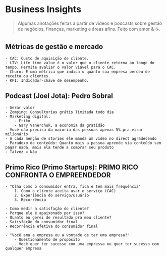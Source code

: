 # Business Insights

> Algumas anotações feitas a partir de vídeos e podcasts sobre gestão de negócios, finanças, marketing e áreas afins. Feito com amor & ☕.

## Métricas de gestão e mercado

    - CAC: Custo de aquisição de cliente.
    - LTV: Life time value é o valor que o cliente retorna ao longo do tempo. Permite avaliar o valor viável para o CAC.
    - Churn: É uma métrica que indica o quanto sua empresa perdeu de receita ou clientes.
    - KPI: Indicador-chave de desempenho.

## Podcast (Joel Jota): Pedro Sobral

    - Gerar valor
    - Zomping: Consultorias grátis limitada todo dia
    - Marketing digital:
        - Eriko
        - Gary Vanerchuk, a economia da gratidão
    - Você não precisa da maioria das pessoas apenas 5% pra virar milionário
    - A cada menção de stories ele manda um vídeo no direct agradecendo
    - Paradoxo de conteúdo: Quanto mais a pessoa aprende via conteúdo sem pagar nada, mais ela tende a comprar seu produto
    - Talvez = Não

## Primo Rico (Primo Startups): PRIMO RICO CONFRONTA O EMPREENDEDOR

    - "Olha como o consumidor entra, fica e tem mais frequência"
        1. Como o cliente aceita usar o serviço (CAC)
        2. Experiência do serviço/usuário
        3. Recorrência

    - Como medir a satisfação do cliente?
    - Porque ele é apaixonado por isso?
    - Quanto eu gerei de resultado pra meu cliente?
    - Satisfação do consumidor final
    - Recorrência efetiva do consumidor final 

    - "Você ama a empresa ou a vontade de ter uma empresa?"
        - Questionamento de propósito
        - Você quer ter sucesso com uma empressa ou quer ter sucesso com qualquer empresa

